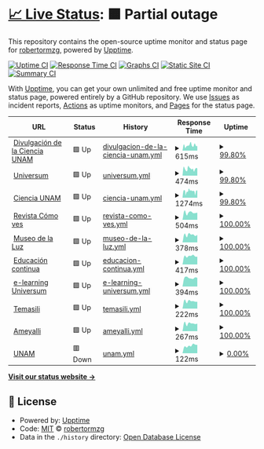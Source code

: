 # [📈 Live Status](https://robertormzg.github.io/upptime-dgdc): <!--live status--> **🟧 Partial outage**

This repository contains the open-source uptime monitor and status page for [robertormzg](https://robertormzg.github.io/upptime-dgdc), powered by [Upptime](https://github.com/upptime/upptime).

[![Uptime CI](https://github.com/robertormzg/upptime-dgdc/workflows/Uptime%20CI/badge.svg)](https://github.com/robertormzg/upptime-dgdc/actions?query=workflow%3A%22Uptime+CI%22)
[![Response Time CI](https://github.com/robertormzg/upptime-dgdc/workflows/Response%20Time%20CI/badge.svg)](https://github.com/robertormzg/upptime-dgdc/actions?query=workflow%3A%22Response+Time+CI%22)
[![Graphs CI](https://github.com/robertormzg/upptime-dgdc/workflows/Graphs%20CI/badge.svg)](https://github.com/robertormzg/upptime-dgdc/actions?query=workflow%3A%22Graphs+CI%22)
[![Static Site CI](https://github.com/robertormzg/upptime-dgdc/workflows/Static%20Site%20CI/badge.svg)](https://github.com/robertormzg/upptime-dgdc/actions?query=workflow%3A%22Static+Site+CI%22)
[![Summary CI](https://github.com/robertormzg/upptime-dgdc/workflows/Summary%20CI/badge.svg)](https://github.com/robertormzg/upptime-dgdc/actions?query=workflow%3A%22Summary+CI%22)

With [Upptime](https://upptime.js.org), you can get your own unlimited and free uptime monitor and status page, powered entirely by a GitHub repository. We use [Issues](https://github.com/robertormzg/upptime-dgdc/issues) as incident reports, [Actions](https://github.com/robertormzg/upptime-dgdc/actions) as uptime monitors, and [Pages](https://robertormzg.github.io/upptime-dgdc) for the status page.

<!--start: status pages-->
<!-- This summary is generated by Upptime (https://github.com/upptime/upptime) -->
<!-- Do not edit this manually, your changes will be overwritten -->
<!-- prettier-ignore -->
| URL | Status | History | Response Time | Uptime |
| --- | ------ | ------- | ------------- | ------ |
| <img alt="" src="https://icons.duckduckgo.com/ip3/www.dgdc.unam.mx.ico" height="13"> [Divulgación de la Ciencia UNAM](http://www.dgdc.unam.mx) | 🟩 Up | [divulgacion-de-la-ciencia-unam.yml](https://github.com/robertormzg/upptime-dgdc/commits/HEAD/history/divulgacion-de-la-ciencia-unam.yml) | <details><summary><img alt="Response time graph" src="./graphs/divulgacion-de-la-ciencia-unam/response-time-week.png" height="20"> 615ms</summary><br><a href="https://robertormzg.github.io/upptime-dgdc/history/divulgacion-de-la-ciencia-unam"><img alt="Response time 960" src="https://img.shields.io/endpoint?url=https%3A%2F%2Fraw.githubusercontent.com%2Frobertormzg%2Fupptime-dgdc%2FHEAD%2Fapi%2Fdivulgacion-de-la-ciencia-unam%2Fresponse-time.json"></a><br><a href="https://robertormzg.github.io/upptime-dgdc/history/divulgacion-de-la-ciencia-unam"><img alt="24-hour response time 650" src="https://img.shields.io/endpoint?url=https%3A%2F%2Fraw.githubusercontent.com%2Frobertormzg%2Fupptime-dgdc%2FHEAD%2Fapi%2Fdivulgacion-de-la-ciencia-unam%2Fresponse-time-day.json"></a><br><a href="https://robertormzg.github.io/upptime-dgdc/history/divulgacion-de-la-ciencia-unam"><img alt="7-day response time 615" src="https://img.shields.io/endpoint?url=https%3A%2F%2Fraw.githubusercontent.com%2Frobertormzg%2Fupptime-dgdc%2FHEAD%2Fapi%2Fdivulgacion-de-la-ciencia-unam%2Fresponse-time-week.json"></a><br><a href="https://robertormzg.github.io/upptime-dgdc/history/divulgacion-de-la-ciencia-unam"><img alt="30-day response time 1214" src="https://img.shields.io/endpoint?url=https%3A%2F%2Fraw.githubusercontent.com%2Frobertormzg%2Fupptime-dgdc%2FHEAD%2Fapi%2Fdivulgacion-de-la-ciencia-unam%2Fresponse-time-month.json"></a><br><a href="https://robertormzg.github.io/upptime-dgdc/history/divulgacion-de-la-ciencia-unam"><img alt="1-year response time 1014" src="https://img.shields.io/endpoint?url=https%3A%2F%2Fraw.githubusercontent.com%2Frobertormzg%2Fupptime-dgdc%2FHEAD%2Fapi%2Fdivulgacion-de-la-ciencia-unam%2Fresponse-time-year.json"></a></details> | <details><summary><a href="https://robertormzg.github.io/upptime-dgdc/history/divulgacion-de-la-ciencia-unam">99.80%</a></summary><a href="https://robertormzg.github.io/upptime-dgdc/history/divulgacion-de-la-ciencia-unam"><img alt="All-time uptime 99.55%" src="https://img.shields.io/endpoint?url=https%3A%2F%2Fraw.githubusercontent.com%2Frobertormzg%2Fupptime-dgdc%2FHEAD%2Fapi%2Fdivulgacion-de-la-ciencia-unam%2Fuptime.json"></a><br><a href="https://robertormzg.github.io/upptime-dgdc/history/divulgacion-de-la-ciencia-unam"><img alt="24-hour uptime 98.60%" src="https://img.shields.io/endpoint?url=https%3A%2F%2Fraw.githubusercontent.com%2Frobertormzg%2Fupptime-dgdc%2FHEAD%2Fapi%2Fdivulgacion-de-la-ciencia-unam%2Fuptime-day.json"></a><br><a href="https://robertormzg.github.io/upptime-dgdc/history/divulgacion-de-la-ciencia-unam"><img alt="7-day uptime 99.80%" src="https://img.shields.io/endpoint?url=https%3A%2F%2Fraw.githubusercontent.com%2Frobertormzg%2Fupptime-dgdc%2FHEAD%2Fapi%2Fdivulgacion-de-la-ciencia-unam%2Fuptime-week.json"></a><br><a href="https://robertormzg.github.io/upptime-dgdc/history/divulgacion-de-la-ciencia-unam"><img alt="30-day uptime 98.31%" src="https://img.shields.io/endpoint?url=https%3A%2F%2Fraw.githubusercontent.com%2Frobertormzg%2Fupptime-dgdc%2FHEAD%2Fapi%2Fdivulgacion-de-la-ciencia-unam%2Fuptime-month.json"></a><br><a href="https://robertormzg.github.io/upptime-dgdc/history/divulgacion-de-la-ciencia-unam"><img alt="1-year uptime 99.54%" src="https://img.shields.io/endpoint?url=https%3A%2F%2Fraw.githubusercontent.com%2Frobertormzg%2Fupptime-dgdc%2FHEAD%2Fapi%2Fdivulgacion-de-la-ciencia-unam%2Fuptime-year.json"></a></details>
| <img alt="" src="https://icons.duckduckgo.com/ip3/www.universum.unam.mx.ico" height="13"> [Universum](http://www.universum.unam.mx) | 🟩 Up | [universum.yml](https://github.com/robertormzg/upptime-dgdc/commits/HEAD/history/universum.yml) | <details><summary><img alt="Response time graph" src="./graphs/universum/response-time-week.png" height="20"> 474ms</summary><br><a href="https://robertormzg.github.io/upptime-dgdc/history/universum"><img alt="Response time 639" src="https://img.shields.io/endpoint?url=https%3A%2F%2Fraw.githubusercontent.com%2Frobertormzg%2Fupptime-dgdc%2FHEAD%2Fapi%2Funiversum%2Fresponse-time.json"></a><br><a href="https://robertormzg.github.io/upptime-dgdc/history/universum"><img alt="24-hour response time 440" src="https://img.shields.io/endpoint?url=https%3A%2F%2Fraw.githubusercontent.com%2Frobertormzg%2Fupptime-dgdc%2FHEAD%2Fapi%2Funiversum%2Fresponse-time-day.json"></a><br><a href="https://robertormzg.github.io/upptime-dgdc/history/universum"><img alt="7-day response time 474" src="https://img.shields.io/endpoint?url=https%3A%2F%2Fraw.githubusercontent.com%2Frobertormzg%2Fupptime-dgdc%2FHEAD%2Fapi%2Funiversum%2Fresponse-time-week.json"></a><br><a href="https://robertormzg.github.io/upptime-dgdc/history/universum"><img alt="30-day response time 846" src="https://img.shields.io/endpoint?url=https%3A%2F%2Fraw.githubusercontent.com%2Frobertormzg%2Fupptime-dgdc%2FHEAD%2Fapi%2Funiversum%2Fresponse-time-month.json"></a><br><a href="https://robertormzg.github.io/upptime-dgdc/history/universum"><img alt="1-year response time 657" src="https://img.shields.io/endpoint?url=https%3A%2F%2Fraw.githubusercontent.com%2Frobertormzg%2Fupptime-dgdc%2FHEAD%2Fapi%2Funiversum%2Fresponse-time-year.json"></a></details> | <details><summary><a href="https://robertormzg.github.io/upptime-dgdc/history/universum">99.80%</a></summary><a href="https://robertormzg.github.io/upptime-dgdc/history/universum"><img alt="All-time uptime 99.59%" src="https://img.shields.io/endpoint?url=https%3A%2F%2Fraw.githubusercontent.com%2Frobertormzg%2Fupptime-dgdc%2FHEAD%2Fapi%2Funiversum%2Fuptime.json"></a><br><a href="https://robertormzg.github.io/upptime-dgdc/history/universum"><img alt="24-hour uptime 98.60%" src="https://img.shields.io/endpoint?url=https%3A%2F%2Fraw.githubusercontent.com%2Frobertormzg%2Fupptime-dgdc%2FHEAD%2Fapi%2Funiversum%2Fuptime-day.json"></a><br><a href="https://robertormzg.github.io/upptime-dgdc/history/universum"><img alt="7-day uptime 99.80%" src="https://img.shields.io/endpoint?url=https%3A%2F%2Fraw.githubusercontent.com%2Frobertormzg%2Fupptime-dgdc%2FHEAD%2Fapi%2Funiversum%2Fuptime-week.json"></a><br><a href="https://robertormzg.github.io/upptime-dgdc/history/universum"><img alt="30-day uptime 98.43%" src="https://img.shields.io/endpoint?url=https%3A%2F%2Fraw.githubusercontent.com%2Frobertormzg%2Fupptime-dgdc%2FHEAD%2Fapi%2Funiversum%2Fuptime-month.json"></a><br><a href="https://robertormzg.github.io/upptime-dgdc/history/universum"><img alt="1-year uptime 99.56%" src="https://img.shields.io/endpoint?url=https%3A%2F%2Fraw.githubusercontent.com%2Frobertormzg%2Fupptime-dgdc%2FHEAD%2Fapi%2Funiversum%2Fuptime-year.json"></a></details>
| <img alt="" src="https://icons.duckduckgo.com/ip3/ciencia.unam.mx.ico" height="13"> [Ciencia UNAM](http://ciencia.unam.mx) | 🟩 Up | [ciencia-unam.yml](https://github.com/robertormzg/upptime-dgdc/commits/HEAD/history/ciencia-unam.yml) | <details><summary><img alt="Response time graph" src="./graphs/ciencia-unam/response-time-week.png" height="20"> 1274ms</summary><br><a href="https://robertormzg.github.io/upptime-dgdc/history/ciencia-unam"><img alt="Response time 1180" src="https://img.shields.io/endpoint?url=https%3A%2F%2Fraw.githubusercontent.com%2Frobertormzg%2Fupptime-dgdc%2FHEAD%2Fapi%2Fciencia-unam%2Fresponse-time.json"></a><br><a href="https://robertormzg.github.io/upptime-dgdc/history/ciencia-unam"><img alt="24-hour response time 1159" src="https://img.shields.io/endpoint?url=https%3A%2F%2Fraw.githubusercontent.com%2Frobertormzg%2Fupptime-dgdc%2FHEAD%2Fapi%2Fciencia-unam%2Fresponse-time-day.json"></a><br><a href="https://robertormzg.github.io/upptime-dgdc/history/ciencia-unam"><img alt="7-day response time 1274" src="https://img.shields.io/endpoint?url=https%3A%2F%2Fraw.githubusercontent.com%2Frobertormzg%2Fupptime-dgdc%2FHEAD%2Fapi%2Fciencia-unam%2Fresponse-time-week.json"></a><br><a href="https://robertormzg.github.io/upptime-dgdc/history/ciencia-unam"><img alt="30-day response time 1320" src="https://img.shields.io/endpoint?url=https%3A%2F%2Fraw.githubusercontent.com%2Frobertormzg%2Fupptime-dgdc%2FHEAD%2Fapi%2Fciencia-unam%2Fresponse-time-month.json"></a><br><a href="https://robertormzg.github.io/upptime-dgdc/history/ciencia-unam"><img alt="1-year response time 1207" src="https://img.shields.io/endpoint?url=https%3A%2F%2Fraw.githubusercontent.com%2Frobertormzg%2Fupptime-dgdc%2FHEAD%2Fapi%2Fciencia-unam%2Fresponse-time-year.json"></a></details> | <details><summary><a href="https://robertormzg.github.io/upptime-dgdc/history/ciencia-unam">99.80%</a></summary><a href="https://robertormzg.github.io/upptime-dgdc/history/ciencia-unam"><img alt="All-time uptime 99.24%" src="https://img.shields.io/endpoint?url=https%3A%2F%2Fraw.githubusercontent.com%2Frobertormzg%2Fupptime-dgdc%2FHEAD%2Fapi%2Fciencia-unam%2Fuptime.json"></a><br><a href="https://robertormzg.github.io/upptime-dgdc/history/ciencia-unam"><img alt="24-hour uptime 98.60%" src="https://img.shields.io/endpoint?url=https%3A%2F%2Fraw.githubusercontent.com%2Frobertormzg%2Fupptime-dgdc%2FHEAD%2Fapi%2Fciencia-unam%2Fuptime-day.json"></a><br><a href="https://robertormzg.github.io/upptime-dgdc/history/ciencia-unam"><img alt="7-day uptime 99.80%" src="https://img.shields.io/endpoint?url=https%3A%2F%2Fraw.githubusercontent.com%2Frobertormzg%2Fupptime-dgdc%2FHEAD%2Fapi%2Fciencia-unam%2Fuptime-week.json"></a><br><a href="https://robertormzg.github.io/upptime-dgdc/history/ciencia-unam"><img alt="30-day uptime 98.44%" src="https://img.shields.io/endpoint?url=https%3A%2F%2Fraw.githubusercontent.com%2Frobertormzg%2Fupptime-dgdc%2FHEAD%2Fapi%2Fciencia-unam%2Fuptime-month.json"></a><br><a href="https://robertormzg.github.io/upptime-dgdc/history/ciencia-unam"><img alt="1-year uptime 99.00%" src="https://img.shields.io/endpoint?url=https%3A%2F%2Fraw.githubusercontent.com%2Frobertormzg%2Fupptime-dgdc%2FHEAD%2Fapi%2Fciencia-unam%2Fuptime-year.json"></a></details>
| <img alt="" src="https://icons.duckduckgo.com/ip3/www.comoves.unam.mx.ico" height="13"> [Revista Cómo ves](http://www.comoves.unam.mx) | 🟩 Up | [revista-como-ves.yml](https://github.com/robertormzg/upptime-dgdc/commits/HEAD/history/revista-como-ves.yml) | <details><summary><img alt="Response time graph" src="./graphs/revista-como-ves/response-time-week.png" height="20"> 504ms</summary><br><a href="https://robertormzg.github.io/upptime-dgdc/history/revista-como-ves"><img alt="Response time 560" src="https://img.shields.io/endpoint?url=https%3A%2F%2Fraw.githubusercontent.com%2Frobertormzg%2Fupptime-dgdc%2FHEAD%2Fapi%2Frevista-como-ves%2Fresponse-time.json"></a><br><a href="https://robertormzg.github.io/upptime-dgdc/history/revista-como-ves"><img alt="24-hour response time 505" src="https://img.shields.io/endpoint?url=https%3A%2F%2Fraw.githubusercontent.com%2Frobertormzg%2Fupptime-dgdc%2FHEAD%2Fapi%2Frevista-como-ves%2Fresponse-time-day.json"></a><br><a href="https://robertormzg.github.io/upptime-dgdc/history/revista-como-ves"><img alt="7-day response time 504" src="https://img.shields.io/endpoint?url=https%3A%2F%2Fraw.githubusercontent.com%2Frobertormzg%2Fupptime-dgdc%2FHEAD%2Fapi%2Frevista-como-ves%2Fresponse-time-week.json"></a><br><a href="https://robertormzg.github.io/upptime-dgdc/history/revista-como-ves"><img alt="30-day response time 532" src="https://img.shields.io/endpoint?url=https%3A%2F%2Fraw.githubusercontent.com%2Frobertormzg%2Fupptime-dgdc%2FHEAD%2Fapi%2Frevista-como-ves%2Fresponse-time-month.json"></a><br><a href="https://robertormzg.github.io/upptime-dgdc/history/revista-como-ves"><img alt="1-year response time 559" src="https://img.shields.io/endpoint?url=https%3A%2F%2Fraw.githubusercontent.com%2Frobertormzg%2Fupptime-dgdc%2FHEAD%2Fapi%2Frevista-como-ves%2Fresponse-time-year.json"></a></details> | <details><summary><a href="https://robertormzg.github.io/upptime-dgdc/history/revista-como-ves">100.00%</a></summary><a href="https://robertormzg.github.io/upptime-dgdc/history/revista-como-ves"><img alt="All-time uptime 99.74%" src="https://img.shields.io/endpoint?url=https%3A%2F%2Fraw.githubusercontent.com%2Frobertormzg%2Fupptime-dgdc%2FHEAD%2Fapi%2Frevista-como-ves%2Fuptime.json"></a><br><a href="https://robertormzg.github.io/upptime-dgdc/history/revista-como-ves"><img alt="24-hour uptime 100.00%" src="https://img.shields.io/endpoint?url=https%3A%2F%2Fraw.githubusercontent.com%2Frobertormzg%2Fupptime-dgdc%2FHEAD%2Fapi%2Frevista-como-ves%2Fuptime-day.json"></a><br><a href="https://robertormzg.github.io/upptime-dgdc/history/revista-como-ves"><img alt="7-day uptime 100.00%" src="https://img.shields.io/endpoint?url=https%3A%2F%2Fraw.githubusercontent.com%2Frobertormzg%2Fupptime-dgdc%2FHEAD%2Fapi%2Frevista-como-ves%2Fuptime-week.json"></a><br><a href="https://robertormzg.github.io/upptime-dgdc/history/revista-como-ves"><img alt="30-day uptime 100.00%" src="https://img.shields.io/endpoint?url=https%3A%2F%2Fraw.githubusercontent.com%2Frobertormzg%2Fupptime-dgdc%2FHEAD%2Fapi%2Frevista-como-ves%2Fuptime-month.json"></a><br><a href="https://robertormzg.github.io/upptime-dgdc/history/revista-como-ves"><img alt="1-year uptime 99.79%" src="https://img.shields.io/endpoint?url=https%3A%2F%2Fraw.githubusercontent.com%2Frobertormzg%2Fupptime-dgdc%2FHEAD%2Fapi%2Frevista-como-ves%2Fuptime-year.json"></a></details>
| <img alt="" src="https://icons.duckduckgo.com/ip3/www.museodelaluz.unam.mx.ico" height="13"> [Museo de la Luz](http://www.museodelaluz.unam.mx) | 🟩 Up | [museo-de-la-luz.yml](https://github.com/robertormzg/upptime-dgdc/commits/HEAD/history/museo-de-la-luz.yml) | <details><summary><img alt="Response time graph" src="./graphs/museo-de-la-luz/response-time-week.png" height="20"> 378ms</summary><br><a href="https://robertormzg.github.io/upptime-dgdc/history/museo-de-la-luz"><img alt="Response time 572" src="https://img.shields.io/endpoint?url=https%3A%2F%2Fraw.githubusercontent.com%2Frobertormzg%2Fupptime-dgdc%2FHEAD%2Fapi%2Fmuseo-de-la-luz%2Fresponse-time.json"></a><br><a href="https://robertormzg.github.io/upptime-dgdc/history/museo-de-la-luz"><img alt="24-hour response time 376" src="https://img.shields.io/endpoint?url=https%3A%2F%2Fraw.githubusercontent.com%2Frobertormzg%2Fupptime-dgdc%2FHEAD%2Fapi%2Fmuseo-de-la-luz%2Fresponse-time-day.json"></a><br><a href="https://robertormzg.github.io/upptime-dgdc/history/museo-de-la-luz"><img alt="7-day response time 378" src="https://img.shields.io/endpoint?url=https%3A%2F%2Fraw.githubusercontent.com%2Frobertormzg%2Fupptime-dgdc%2FHEAD%2Fapi%2Fmuseo-de-la-luz%2Fresponse-time-week.json"></a><br><a href="https://robertormzg.github.io/upptime-dgdc/history/museo-de-la-luz"><img alt="30-day response time 451" src="https://img.shields.io/endpoint?url=https%3A%2F%2Fraw.githubusercontent.com%2Frobertormzg%2Fupptime-dgdc%2FHEAD%2Fapi%2Fmuseo-de-la-luz%2Fresponse-time-month.json"></a><br><a href="https://robertormzg.github.io/upptime-dgdc/history/museo-de-la-luz"><img alt="1-year response time 534" src="https://img.shields.io/endpoint?url=https%3A%2F%2Fraw.githubusercontent.com%2Frobertormzg%2Fupptime-dgdc%2FHEAD%2Fapi%2Fmuseo-de-la-luz%2Fresponse-time-year.json"></a></details> | <details><summary><a href="https://robertormzg.github.io/upptime-dgdc/history/museo-de-la-luz">100.00%</a></summary><a href="https://robertormzg.github.io/upptime-dgdc/history/museo-de-la-luz"><img alt="All-time uptime 99.78%" src="https://img.shields.io/endpoint?url=https%3A%2F%2Fraw.githubusercontent.com%2Frobertormzg%2Fupptime-dgdc%2FHEAD%2Fapi%2Fmuseo-de-la-luz%2Fuptime.json"></a><br><a href="https://robertormzg.github.io/upptime-dgdc/history/museo-de-la-luz"><img alt="24-hour uptime 100.00%" src="https://img.shields.io/endpoint?url=https%3A%2F%2Fraw.githubusercontent.com%2Frobertormzg%2Fupptime-dgdc%2FHEAD%2Fapi%2Fmuseo-de-la-luz%2Fuptime-day.json"></a><br><a href="https://robertormzg.github.io/upptime-dgdc/history/museo-de-la-luz"><img alt="7-day uptime 100.00%" src="https://img.shields.io/endpoint?url=https%3A%2F%2Fraw.githubusercontent.com%2Frobertormzg%2Fupptime-dgdc%2FHEAD%2Fapi%2Fmuseo-de-la-luz%2Fuptime-week.json"></a><br><a href="https://robertormzg.github.io/upptime-dgdc/history/museo-de-la-luz"><img alt="30-day uptime 100.00%" src="https://img.shields.io/endpoint?url=https%3A%2F%2Fraw.githubusercontent.com%2Frobertormzg%2Fupptime-dgdc%2FHEAD%2Fapi%2Fmuseo-de-la-luz%2Fuptime-month.json"></a><br><a href="https://robertormzg.github.io/upptime-dgdc/history/museo-de-la-luz"><img alt="1-year uptime 99.86%" src="https://img.shields.io/endpoint?url=https%3A%2F%2Fraw.githubusercontent.com%2Frobertormzg%2Fupptime-dgdc%2FHEAD%2Fapi%2Fmuseo-de-la-luz%2Fuptime-year.json"></a></details>
| <img alt="" src="https://icons.duckduckgo.com/ip3/educacioncontinua.dgdc.unam.mx.ico" height="13"> [Educación continua](https://educacioncontinua.dgdc.unam.mx) | 🟩 Up | [educacion-continua.yml](https://github.com/robertormzg/upptime-dgdc/commits/HEAD/history/educacion-continua.yml) | <details><summary><img alt="Response time graph" src="./graphs/educacion-continua/response-time-week.png" height="20"> 417ms</summary><br><a href="https://robertormzg.github.io/upptime-dgdc/history/educacion-continua"><img alt="Response time 467" src="https://img.shields.io/endpoint?url=https%3A%2F%2Fraw.githubusercontent.com%2Frobertormzg%2Fupptime-dgdc%2FHEAD%2Fapi%2Feducacion-continua%2Fresponse-time.json"></a><br><a href="https://robertormzg.github.io/upptime-dgdc/history/educacion-continua"><img alt="24-hour response time 390" src="https://img.shields.io/endpoint?url=https%3A%2F%2Fraw.githubusercontent.com%2Frobertormzg%2Fupptime-dgdc%2FHEAD%2Fapi%2Feducacion-continua%2Fresponse-time-day.json"></a><br><a href="https://robertormzg.github.io/upptime-dgdc/history/educacion-continua"><img alt="7-day response time 417" src="https://img.shields.io/endpoint?url=https%3A%2F%2Fraw.githubusercontent.com%2Frobertormzg%2Fupptime-dgdc%2FHEAD%2Fapi%2Feducacion-continua%2Fresponse-time-week.json"></a><br><a href="https://robertormzg.github.io/upptime-dgdc/history/educacion-continua"><img alt="30-day response time 497" src="https://img.shields.io/endpoint?url=https%3A%2F%2Fraw.githubusercontent.com%2Frobertormzg%2Fupptime-dgdc%2FHEAD%2Fapi%2Feducacion-continua%2Fresponse-time-month.json"></a><br><a href="https://robertormzg.github.io/upptime-dgdc/history/educacion-continua"><img alt="1-year response time 487" src="https://img.shields.io/endpoint?url=https%3A%2F%2Fraw.githubusercontent.com%2Frobertormzg%2Fupptime-dgdc%2FHEAD%2Fapi%2Feducacion-continua%2Fresponse-time-year.json"></a></details> | <details><summary><a href="https://robertormzg.github.io/upptime-dgdc/history/educacion-continua">100.00%</a></summary><a href="https://robertormzg.github.io/upptime-dgdc/history/educacion-continua"><img alt="All-time uptime 99.94%" src="https://img.shields.io/endpoint?url=https%3A%2F%2Fraw.githubusercontent.com%2Frobertormzg%2Fupptime-dgdc%2FHEAD%2Fapi%2Feducacion-continua%2Fuptime.json"></a><br><a href="https://robertormzg.github.io/upptime-dgdc/history/educacion-continua"><img alt="24-hour uptime 100.00%" src="https://img.shields.io/endpoint?url=https%3A%2F%2Fraw.githubusercontent.com%2Frobertormzg%2Fupptime-dgdc%2FHEAD%2Fapi%2Feducacion-continua%2Fuptime-day.json"></a><br><a href="https://robertormzg.github.io/upptime-dgdc/history/educacion-continua"><img alt="7-day uptime 100.00%" src="https://img.shields.io/endpoint?url=https%3A%2F%2Fraw.githubusercontent.com%2Frobertormzg%2Fupptime-dgdc%2FHEAD%2Fapi%2Feducacion-continua%2Fuptime-week.json"></a><br><a href="https://robertormzg.github.io/upptime-dgdc/history/educacion-continua"><img alt="30-day uptime 100.00%" src="https://img.shields.io/endpoint?url=https%3A%2F%2Fraw.githubusercontent.com%2Frobertormzg%2Fupptime-dgdc%2FHEAD%2Fapi%2Feducacion-continua%2Fuptime-month.json"></a><br><a href="https://robertormzg.github.io/upptime-dgdc/history/educacion-continua"><img alt="1-year uptime 99.93%" src="https://img.shields.io/endpoint?url=https%3A%2F%2Fraw.githubusercontent.com%2Frobertormzg%2Fupptime-dgdc%2FHEAD%2Fapi%2Feducacion-continua%2Fuptime-year.json"></a></details>
| <img alt="" src="https://icons.duckduckgo.com/ip3/e-learning.universum.unam.mx.ico" height="13"> [e-learning Universum](https://e-learning.universum.unam.mx/) | 🟩 Up | [e-learning-universum.yml](https://github.com/robertormzg/upptime-dgdc/commits/HEAD/history/e-learning-universum.yml) | <details><summary><img alt="Response time graph" src="./graphs/e-learning-universum/response-time-week.png" height="20"> 394ms</summary><br><a href="https://robertormzg.github.io/upptime-dgdc/history/e-learning-universum"><img alt="Response time 450" src="https://img.shields.io/endpoint?url=https%3A%2F%2Fraw.githubusercontent.com%2Frobertormzg%2Fupptime-dgdc%2FHEAD%2Fapi%2Fe-learning-universum%2Fresponse-time.json"></a><br><a href="https://robertormzg.github.io/upptime-dgdc/history/e-learning-universum"><img alt="24-hour response time 394" src="https://img.shields.io/endpoint?url=https%3A%2F%2Fraw.githubusercontent.com%2Frobertormzg%2Fupptime-dgdc%2FHEAD%2Fapi%2Fe-learning-universum%2Fresponse-time-day.json"></a><br><a href="https://robertormzg.github.io/upptime-dgdc/history/e-learning-universum"><img alt="7-day response time 394" src="https://img.shields.io/endpoint?url=https%3A%2F%2Fraw.githubusercontent.com%2Frobertormzg%2Fupptime-dgdc%2FHEAD%2Fapi%2Fe-learning-universum%2Fresponse-time-week.json"></a><br><a href="https://robertormzg.github.io/upptime-dgdc/history/e-learning-universum"><img alt="30-day response time 436" src="https://img.shields.io/endpoint?url=https%3A%2F%2Fraw.githubusercontent.com%2Frobertormzg%2Fupptime-dgdc%2FHEAD%2Fapi%2Fe-learning-universum%2Fresponse-time-month.json"></a><br><a href="https://robertormzg.github.io/upptime-dgdc/history/e-learning-universum"><img alt="1-year response time 457" src="https://img.shields.io/endpoint?url=https%3A%2F%2Fraw.githubusercontent.com%2Frobertormzg%2Fupptime-dgdc%2FHEAD%2Fapi%2Fe-learning-universum%2Fresponse-time-year.json"></a></details> | <details><summary><a href="https://robertormzg.github.io/upptime-dgdc/history/e-learning-universum">100.00%</a></summary><a href="https://robertormzg.github.io/upptime-dgdc/history/e-learning-universum"><img alt="All-time uptime 99.94%" src="https://img.shields.io/endpoint?url=https%3A%2F%2Fraw.githubusercontent.com%2Frobertormzg%2Fupptime-dgdc%2FHEAD%2Fapi%2Fe-learning-universum%2Fuptime.json"></a><br><a href="https://robertormzg.github.io/upptime-dgdc/history/e-learning-universum"><img alt="24-hour uptime 100.00%" src="https://img.shields.io/endpoint?url=https%3A%2F%2Fraw.githubusercontent.com%2Frobertormzg%2Fupptime-dgdc%2FHEAD%2Fapi%2Fe-learning-universum%2Fuptime-day.json"></a><br><a href="https://robertormzg.github.io/upptime-dgdc/history/e-learning-universum"><img alt="7-day uptime 100.00%" src="https://img.shields.io/endpoint?url=https%3A%2F%2Fraw.githubusercontent.com%2Frobertormzg%2Fupptime-dgdc%2FHEAD%2Fapi%2Fe-learning-universum%2Fuptime-week.json"></a><br><a href="https://robertormzg.github.io/upptime-dgdc/history/e-learning-universum"><img alt="30-day uptime 100.00%" src="https://img.shields.io/endpoint?url=https%3A%2F%2Fraw.githubusercontent.com%2Frobertormzg%2Fupptime-dgdc%2FHEAD%2Fapi%2Fe-learning-universum%2Fuptime-month.json"></a><br><a href="https://robertormzg.github.io/upptime-dgdc/history/e-learning-universum"><img alt="1-year uptime 99.94%" src="https://img.shields.io/endpoint?url=https%3A%2F%2Fraw.githubusercontent.com%2Frobertormzg%2Fupptime-dgdc%2FHEAD%2Fapi%2Fe-learning-universum%2Fuptime-year.json"></a></details>
| <img alt="" src="https://icons.duckduckgo.com/ip3/temasili.dgdc.unam.mx.ico" height="13"> [Temasili](https://temasili.dgdc.unam.mx) | 🟩 Up | [temasili.yml](https://github.com/robertormzg/upptime-dgdc/commits/HEAD/history/temasili.yml) | <details><summary><img alt="Response time graph" src="./graphs/temasili/response-time-week.png" height="20"> 222ms</summary><br><a href="https://robertormzg.github.io/upptime-dgdc/history/temasili"><img alt="Response time 254" src="https://img.shields.io/endpoint?url=https%3A%2F%2Fraw.githubusercontent.com%2Frobertormzg%2Fupptime-dgdc%2FHEAD%2Fapi%2Ftemasili%2Fresponse-time.json"></a><br><a href="https://robertormzg.github.io/upptime-dgdc/history/temasili"><img alt="24-hour response time 205" src="https://img.shields.io/endpoint?url=https%3A%2F%2Fraw.githubusercontent.com%2Frobertormzg%2Fupptime-dgdc%2FHEAD%2Fapi%2Ftemasili%2Fresponse-time-day.json"></a><br><a href="https://robertormzg.github.io/upptime-dgdc/history/temasili"><img alt="7-day response time 222" src="https://img.shields.io/endpoint?url=https%3A%2F%2Fraw.githubusercontent.com%2Frobertormzg%2Fupptime-dgdc%2FHEAD%2Fapi%2Ftemasili%2Fresponse-time-week.json"></a><br><a href="https://robertormzg.github.io/upptime-dgdc/history/temasili"><img alt="30-day response time 258" src="https://img.shields.io/endpoint?url=https%3A%2F%2Fraw.githubusercontent.com%2Frobertormzg%2Fupptime-dgdc%2FHEAD%2Fapi%2Ftemasili%2Fresponse-time-month.json"></a><br><a href="https://robertormzg.github.io/upptime-dgdc/history/temasili"><img alt="1-year response time 251" src="https://img.shields.io/endpoint?url=https%3A%2F%2Fraw.githubusercontent.com%2Frobertormzg%2Fupptime-dgdc%2FHEAD%2Fapi%2Ftemasili%2Fresponse-time-year.json"></a></details> | <details><summary><a href="https://robertormzg.github.io/upptime-dgdc/history/temasili">100.00%</a></summary><a href="https://robertormzg.github.io/upptime-dgdc/history/temasili"><img alt="All-time uptime 99.96%" src="https://img.shields.io/endpoint?url=https%3A%2F%2Fraw.githubusercontent.com%2Frobertormzg%2Fupptime-dgdc%2FHEAD%2Fapi%2Ftemasili%2Fuptime.json"></a><br><a href="https://robertormzg.github.io/upptime-dgdc/history/temasili"><img alt="24-hour uptime 100.00%" src="https://img.shields.io/endpoint?url=https%3A%2F%2Fraw.githubusercontent.com%2Frobertormzg%2Fupptime-dgdc%2FHEAD%2Fapi%2Ftemasili%2Fuptime-day.json"></a><br><a href="https://robertormzg.github.io/upptime-dgdc/history/temasili"><img alt="7-day uptime 100.00%" src="https://img.shields.io/endpoint?url=https%3A%2F%2Fraw.githubusercontent.com%2Frobertormzg%2Fupptime-dgdc%2FHEAD%2Fapi%2Ftemasili%2Fuptime-week.json"></a><br><a href="https://robertormzg.github.io/upptime-dgdc/history/temasili"><img alt="30-day uptime 100.00%" src="https://img.shields.io/endpoint?url=https%3A%2F%2Fraw.githubusercontent.com%2Frobertormzg%2Fupptime-dgdc%2FHEAD%2Fapi%2Ftemasili%2Fuptime-month.json"></a><br><a href="https://robertormzg.github.io/upptime-dgdc/history/temasili"><img alt="1-year uptime 99.96%" src="https://img.shields.io/endpoint?url=https%3A%2F%2Fraw.githubusercontent.com%2Frobertormzg%2Fupptime-dgdc%2FHEAD%2Fapi%2Ftemasili%2Fuptime-year.json"></a></details>
| <img alt="" src="https://icons.duckduckgo.com/ip3/ru.ameyalli.dgdc.unam.mx.ico" height="13"> [Ameyalli](https://ru.ameyalli.dgdc.unam.mx) | 🟩 Up | [ameyalli.yml](https://github.com/robertormzg/upptime-dgdc/commits/HEAD/history/ameyalli.yml) | <details><summary><img alt="Response time graph" src="./graphs/ameyalli/response-time-week.png" height="20"> 267ms</summary><br><a href="https://robertormzg.github.io/upptime-dgdc/history/ameyalli"><img alt="Response time 337" src="https://img.shields.io/endpoint?url=https%3A%2F%2Fraw.githubusercontent.com%2Frobertormzg%2Fupptime-dgdc%2FHEAD%2Fapi%2Fameyalli%2Fresponse-time.json"></a><br><a href="https://robertormzg.github.io/upptime-dgdc/history/ameyalli"><img alt="24-hour response time 265" src="https://img.shields.io/endpoint?url=https%3A%2F%2Fraw.githubusercontent.com%2Frobertormzg%2Fupptime-dgdc%2FHEAD%2Fapi%2Fameyalli%2Fresponse-time-day.json"></a><br><a href="https://robertormzg.github.io/upptime-dgdc/history/ameyalli"><img alt="7-day response time 267" src="https://img.shields.io/endpoint?url=https%3A%2F%2Fraw.githubusercontent.com%2Frobertormzg%2Fupptime-dgdc%2FHEAD%2Fapi%2Fameyalli%2Fresponse-time-week.json"></a><br><a href="https://robertormzg.github.io/upptime-dgdc/history/ameyalli"><img alt="30-day response time 312" src="https://img.shields.io/endpoint?url=https%3A%2F%2Fraw.githubusercontent.com%2Frobertormzg%2Fupptime-dgdc%2FHEAD%2Fapi%2Fameyalli%2Fresponse-time-month.json"></a><br><a href="https://robertormzg.github.io/upptime-dgdc/history/ameyalli"><img alt="1-year response time 350" src="https://img.shields.io/endpoint?url=https%3A%2F%2Fraw.githubusercontent.com%2Frobertormzg%2Fupptime-dgdc%2FHEAD%2Fapi%2Fameyalli%2Fresponse-time-year.json"></a></details> | <details><summary><a href="https://robertormzg.github.io/upptime-dgdc/history/ameyalli">100.00%</a></summary><a href="https://robertormzg.github.io/upptime-dgdc/history/ameyalli"><img alt="All-time uptime 98.90%" src="https://img.shields.io/endpoint?url=https%3A%2F%2Fraw.githubusercontent.com%2Frobertormzg%2Fupptime-dgdc%2FHEAD%2Fapi%2Fameyalli%2Fuptime.json"></a><br><a href="https://robertormzg.github.io/upptime-dgdc/history/ameyalli"><img alt="24-hour uptime 100.00%" src="https://img.shields.io/endpoint?url=https%3A%2F%2Fraw.githubusercontent.com%2Frobertormzg%2Fupptime-dgdc%2FHEAD%2Fapi%2Fameyalli%2Fuptime-day.json"></a><br><a href="https://robertormzg.github.io/upptime-dgdc/history/ameyalli"><img alt="7-day uptime 100.00%" src="https://img.shields.io/endpoint?url=https%3A%2F%2Fraw.githubusercontent.com%2Frobertormzg%2Fupptime-dgdc%2FHEAD%2Fapi%2Fameyalli%2Fuptime-week.json"></a><br><a href="https://robertormzg.github.io/upptime-dgdc/history/ameyalli"><img alt="30-day uptime 88.66%" src="https://img.shields.io/endpoint?url=https%3A%2F%2Fraw.githubusercontent.com%2Frobertormzg%2Fupptime-dgdc%2FHEAD%2Fapi%2Fameyalli%2Fuptime-month.json"></a><br><a href="https://robertormzg.github.io/upptime-dgdc/history/ameyalli"><img alt="1-year uptime 98.84%" src="https://img.shields.io/endpoint?url=https%3A%2F%2Fraw.githubusercontent.com%2Frobertormzg%2Fupptime-dgdc%2FHEAD%2Fapi%2Fameyalli%2Fuptime-year.json"></a></details>
| <img alt="" src="https://icons.duckduckgo.com/ip3/www.unam.mx.ico" height="13"> [UNAM](https://www.unam.mx) | 🟥 Down | [unam.yml](https://github.com/robertormzg/upptime-dgdc/commits/HEAD/history/unam.yml) | <details><summary><img alt="Response time graph" src="./graphs/unam/response-time-week.png" height="20"> 122ms</summary><br><a href="https://robertormzg.github.io/upptime-dgdc/history/unam"><img alt="Response time 130" src="https://img.shields.io/endpoint?url=https%3A%2F%2Fraw.githubusercontent.com%2Frobertormzg%2Fupptime-dgdc%2FHEAD%2Fapi%2Funam%2Fresponse-time.json"></a><br><a href="https://robertormzg.github.io/upptime-dgdc/history/unam"><img alt="24-hour response time 133" src="https://img.shields.io/endpoint?url=https%3A%2F%2Fraw.githubusercontent.com%2Frobertormzg%2Fupptime-dgdc%2FHEAD%2Fapi%2Funam%2Fresponse-time-day.json"></a><br><a href="https://robertormzg.github.io/upptime-dgdc/history/unam"><img alt="7-day response time 122" src="https://img.shields.io/endpoint?url=https%3A%2F%2Fraw.githubusercontent.com%2Frobertormzg%2Fupptime-dgdc%2FHEAD%2Fapi%2Funam%2Fresponse-time-week.json"></a><br><a href="https://robertormzg.github.io/upptime-dgdc/history/unam"><img alt="30-day response time 124" src="https://img.shields.io/endpoint?url=https%3A%2F%2Fraw.githubusercontent.com%2Frobertormzg%2Fupptime-dgdc%2FHEAD%2Fapi%2Funam%2Fresponse-time-month.json"></a><br><a href="https://robertormzg.github.io/upptime-dgdc/history/unam"><img alt="1-year response time 126" src="https://img.shields.io/endpoint?url=https%3A%2F%2Fraw.githubusercontent.com%2Frobertormzg%2Fupptime-dgdc%2FHEAD%2Fapi%2Funam%2Fresponse-time-year.json"></a></details> | <details><summary><a href="https://robertormzg.github.io/upptime-dgdc/history/unam">0.00%</a></summary><a href="https://robertormzg.github.io/upptime-dgdc/history/unam"><img alt="All-time uptime 70.69%" src="https://img.shields.io/endpoint?url=https%3A%2F%2Fraw.githubusercontent.com%2Frobertormzg%2Fupptime-dgdc%2FHEAD%2Fapi%2Funam%2Fuptime.json"></a><br><a href="https://robertormzg.github.io/upptime-dgdc/history/unam"><img alt="24-hour uptime 0.00%" src="https://img.shields.io/endpoint?url=https%3A%2F%2Fraw.githubusercontent.com%2Frobertormzg%2Fupptime-dgdc%2FHEAD%2Fapi%2Funam%2Fuptime-day.json"></a><br><a href="https://robertormzg.github.io/upptime-dgdc/history/unam"><img alt="7-day uptime 0.00%" src="https://img.shields.io/endpoint?url=https%3A%2F%2Fraw.githubusercontent.com%2Frobertormzg%2Fupptime-dgdc%2FHEAD%2Fapi%2Funam%2Fuptime-week.json"></a><br><a href="https://robertormzg.github.io/upptime-dgdc/history/unam"><img alt="30-day uptime 0.00%" src="https://img.shields.io/endpoint?url=https%3A%2F%2Fraw.githubusercontent.com%2Frobertormzg%2Fupptime-dgdc%2FHEAD%2Fapi%2Funam%2Fuptime-month.json"></a><br><a href="https://robertormzg.github.io/upptime-dgdc/history/unam"><img alt="1-year uptime 52.21%" src="https://img.shields.io/endpoint?url=https%3A%2F%2Fraw.githubusercontent.com%2Frobertormzg%2Fupptime-dgdc%2FHEAD%2Fapi%2Funam%2Fuptime-year.json"></a></details>

<!--end: status pages-->

[**Visit our status website →**](https://robertormzg.github.io/upptime-dgdc)

## 📄 License

- Powered by: [Upptime](https://github.com/upptime/upptime)
- Code: [MIT](./LICENSE) © [robertormzg](https://robertormzg.github.io/upptime-dgdc)
- Data in the `./history` directory: [Open Database License](https://opendatacommons.org/licenses/odbl/1-0/)
